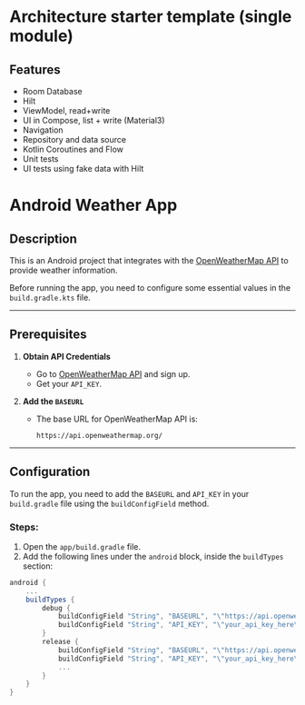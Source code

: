 Architecture starter template (single module)
==================

## Features

* Room Database
* Hilt
* ViewModel, read+write
* UI in Compose, list + write (Material3)
* Navigation
* Repository and data source
* Kotlin Coroutines and Flow
* Unit tests
* UI tests using fake data with Hilt

# Android Weather App

## Description
This is an Android project that integrates with the [OpenWeatherMap API](https://api.openweathermap.org) to provide weather information.

Before running the app, you need to configure some essential values in the `build.gradle.kts` file.

---

## Prerequisites

1. **Obtain API Credentials**
    - Go to [OpenWeatherMap API](https://api.openweathermap.org) and sign up.
    - Get your `API_KEY`.

2. **Add the `BASEURL`**
    - The base URL for OpenWeatherMap API is:
      ```
      https://api.openweathermap.org/
      ```

---

## Configuration

To run the app, you need to add the `BASEURL` and `API_KEY` in your `build.gradle` file using the `buildConfigField` method.

### Steps:

1. Open the `app/build.gradle` file.
2. Add the following lines under the `android` block, inside the `buildTypes` section:

```gradle
android {
    ...
    buildTypes {
        debug {
            buildConfigField "String", "BASEURL", "\"https://api.openweathermap.org/\""
            buildConfigField "String", "API_KEY", "\"your_api_key_here\""
        }
        release {
            buildConfigField "String", "BASEURL", "\"https://api.openweathermap.org/\""
            buildConfigField "String", "API_KEY", "\"your_api_key_here\""
            ...
        }
    }
}
